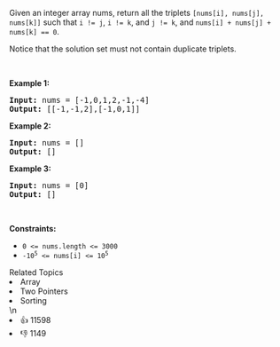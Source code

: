 <p>Given an integer array nums, return all the triplets <code>[nums[i], nums[j], nums[k]]</code> such that <code>i != j</code>, <code>i != k</code>, and <code>j != k</code>, and <code>nums[i] + nums[j] + nums[k] == 0</code>.</p>

<p>Notice that the solution set must not contain duplicate triplets.</p>

<p>&nbsp;</p>
<p><strong>Example 1:</strong></p>
<pre><strong>Input:</strong> nums = [-1,0,1,2,-1,-4]
<strong>Output:</strong> [[-1,-1,2],[-1,0,1]]
</pre><p><strong>Example 2:</strong></p>
<pre><strong>Input:</strong> nums = []
<strong>Output:</strong> []
</pre><p><strong>Example 3:</strong></p>
<pre><strong>Input:</strong> nums = [0]
<strong>Output:</strong> []
</pre>
<p>&nbsp;</p>
<p><strong>Constraints:</strong></p>

<ul>
	<li><code>0 &lt;= nums.length &lt;= 3000</code></li>
	<li><code>-10<sup>5</sup> &lt;= nums[i] &lt;= 10<sup>5</sup></code></li>
</ul>
<div><div>Related Topics</div><div><li>Array</li><li>Two Pointers</li><li>Sorting</li></div></div>\n<div><li>👍 11598</li><li>👎 1149</li></div>